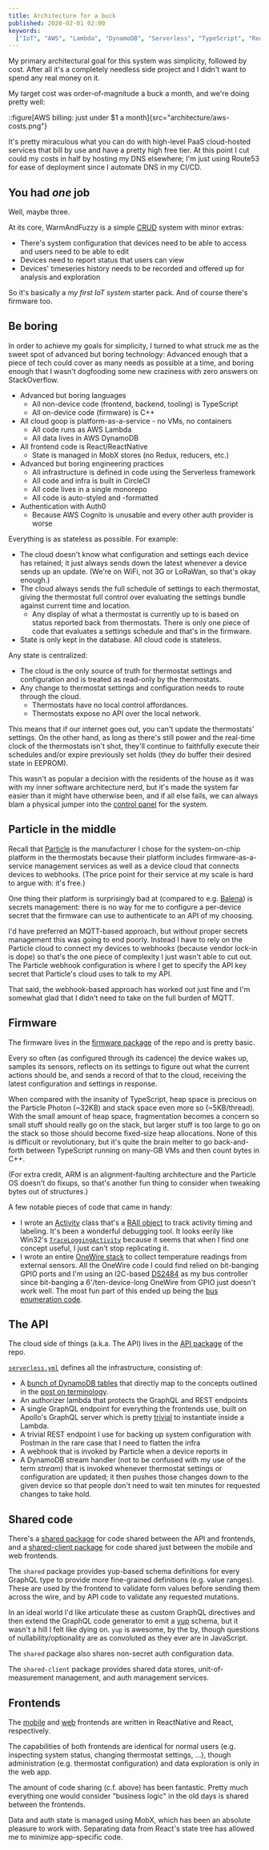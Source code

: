 ```yaml
---
title: Architecture for a buck
published: 2020-02-01 02:00
keywords:
  ["IoT", "AWS", "Lambda", "DynamoDB", "Serverless", "TypeScript", "React", "ReactNative", "GraphQL", "Particle", "C++"]
---
```


My primary architectural goal for this system was simplicity, followed by cost.
After all it's a completely needless side project and I didn't want to spend any real money on it.

My target cost was order-of-magnitude a buck a month, and we're doing pretty well:

::figure[AWS billing: just under $1 a month]{src="architecture/aws-costs.png"}

It's pretty miraculous what you can do with high-level PaaS cloud-hosted services that bill by use
and have a pretty high free tier. At this point I cut could my costs in half by hosting my DNS elsewhere;
I'm just using Route53 for ease of deployment since I automate DNS in my CI/CD.

## You had _one_ job

Well, maybe three.

At its core, WarmAndFuzzy is a simple [CRUD](https://en.wikipedia.org/wiki/Create,_read,_update_and_delete) system with minor extras:

- There's system configuration that devices need to be able to access and users need to be able to edit
- Devices need to report status that users can view
- Devices' timeseries history needs to be recorded and offered up for analysis and exploration

So it's basically a _my first IoT system_ starter pack. And of course there's firmware too.

## Be boring

In order to achieve my goals for simplicity, I turned to what struck me as the sweet spot of advanced but boring technology:
Advanced enough that a piece of tech could cover as many needs as possible at a time,
and boring enough that I wasn't dogfooding some new craziness with zero answers on StackOverflow.

- Advanced but boring languages
  - All non-device code (frontend, backend, tooling) is TypeScript
  - All on-device code (firmware) is C++
- All cloud goop is platform-as-a-service - no VMs, no containers
  - All code runs as AWS Lambda
  - All data lives in AWS DynamoDB
- All frontend code is React/ReactNative
  - State is managed in MobX stores (no Redux, reducers, etc.)
- Advanced but boring engineering practices
  - All infrastructure is defined in code using the Serverless framework
  - All code and infra is built in CircleCI
  - All code lives in a single monorepo
  - All code is auto-styled and -formatted
- Authentication with Auth0
  - Because AWS Cognito is unusable and every other auth provider is worse

Everything is as stateless as possible. For example:

- The cloud doesn't know what configuration and settings each device has retained;
  it just always sends down the latest whenever a device sends up an update. (We're on WiFi, not 3G or LoRaWan, so that's okay enough.)
- The cloud always sends the full schedule of settings to each thermostat,
  giving the thermostat full control over evaluating the settings bundle against current time and location.
  - Any display of what a thermostat is currently up to is based on status reported back from thermostats.
    There is only one piece of code that evaluates a settings schedule and that's in the firmware.
- State is only kept in the database. All cloud code is stateless.

Any state is centralized:

- The cloud is the only source of truth for thermostat settings and configuration and is treated as read-only by the thermostats.
- Any change to thermostat settings and configuration needs to route through the cloud.
  - Thermostats have no local control affordances.
  - Thermostats expose no API over the local network.

This means that if our internet goes out, you can't update the thermostats' settings.
On the other hand, as long as there's still power and the real-time clock of the thermostats isn't shot,
they'll continue to faithfully execute their schedules and/or expire previously set holds (they do buffer their desired state in EEPROM).

This wasn't as popular a decision with the residents of the house as it was with my inner software architecture nerd,
but it's made the system far easier than it might have otherwise been, and if all else fails, we can always blam a physical jumper
into the [control panel](/posts/crafting/radiant-rework/) for the system.

## Particle in the middle

Recall that [Particle](https://particle.io) is the manufacturer I chose for the system-on-chip platform in the thermostats
because their platform includes firmware-as-a-service management services as well as a device cloud that connects devices to webhooks.
(The price point for their service at my scale is hard to argue with: it's free.)

One thing their platform is surprisingly bad at (compared to e.g. [Balena](https://https://www.balena.io/)) is secrets management:
there is no way for me to configure a per-device secret that the firmware can use to authenticate to an API of my choosing.

I'd have preferred an MQTT-based approach, but without proper secrets management this was going to end poorly.
Instead I have to rely on the Particle cloud to connect my devices to webhooks (because vendor lock-in is dope)
so that's the one piece of complexity I just wasn't able to cut out.
The Particle webhook configuration is where I get to specify the API key secret that Particle's cloud uses to talk to my API.

That said, the webhook-based approach has worked out just fine and I'm somewhat glad that I didn't need to take on the full burden of MQTT.

## Firmware

The firmware lives in the [firmware package](https://github.com/rgiese/warm-and-fuzzy/tree/master/packages/api) of the repo
and is pretty basic.

Every so often (as configured through its cadence) the device wakes up, samples its sensors,
reflects on its settings to figure out what the current actions should be, and sends a record of that to the cloud,
receiving the latest configuration and settings in response.

When compared with the insanity of TypeScript, heap space is precious on the Particle Photon (~32KB) and stack space even more so (~5KB/thread).
With the small amount of heap space, fragmentation becomes a concern so small stuff should really go on the stack, but larger stuff is too large to go on the stack
so those should become fixed-size heap allocations. None of this is difficult or revolutionary, but it's quite the brain melter to go back-and-forth between
TypeScript running on many-GB VMs and then count bytes in C++.

(For extra credit, ARM is an alignment-faulting architecture and the Particle OS doesn't do fixups,
so that's another fun thing to consider when tweaking bytes out of structures.)

A few notable pieces of code that came in handy:

- I wrote an [Activity](https://github.com/rgiese/warm-and-fuzzy/blob/master/packages/firmware/thermostat/inc/Activity.h) class
  that's a [RAII object](https://en.wikipedia.org/wiki/Resource_acquisition_is_initialization) to track activity timing and labeling.
  It's been a wonderful debugging tool.
  It looks eerily like Win32's [`TraceLoggingActivity`](https://docs.microsoft.com/en-us/windows/win32/api/traceloggingactivity/nf-traceloggingactivity-traceloggingactivity-traceloggingactivity)
  because it seems that when I find one concept useful, I just can't stop replicating it.
- I wrote an entire [OneWire stack](https://github.com/rgiese/warm-and-fuzzy/tree/master/packages/firmware/thermostat/onewire)
  to collect temperature readings from external sensors.
  All the OneWire code I could find relied on bit-banging GPIO ports and I'm using an I2C-based [DS2484](https://www.maximintegrated.com/en/products/interface/controllers-expanders/DS2484.html)
  as my bus controller since bit-banging a 6'/ten-device-long OneWire from GPIO just doesn't work well.
  The most fun part of this ended up being the [bus enumeration code](/posts/warm-and-fuzzy/details-onewire-enum/).

## The API

The cloud side of things (a.k.a. The API) lives in the [API package](https://github.com/rgiese/warm-and-fuzzy/tree/master/packages/api) of the repo.

[`serverless.yml`](https://github.com/rgiese/warm-and-fuzzy/blob/master/packages/api/serverless.yml) defines all the infrastructure, consisting of:

- A [bunch of DynamoDB tables](https://github.com/rgiese/warm-and-fuzzy/tree/master/packages/api/resources) that directly map to the concepts
  outlined in the [post on terminology](/posts/warm-and-fuzzy/terminology).
- An authorizer lambda that protects the GraphQL and REST endpoints
- A single GraphQL endpoint for everything the frontends use, built on Apollo's GraphQL server
  which is pretty [trivial](https://github.com/rgiese/warm-and-fuzzy/blob/master/packages/api/src/graphql/index.ts)
  to instantiate inside a Lambda.
- A trivial REST endpoint I use for backing up system configuration with Postman in the rare case that I need to flatten the infra
- A webhook that is invoked by Particle when a device reports in
- A DynamoDB stream handler (not to be confused with my use of the term _stream_) that is invoked whenever thermostat settings or configuration are updated;
  it then pushes those changes down to the given device so that people don't need to wait ten minutes for requested changes to take hold.

## Shared code

There's a [shared package](https://github.com/rgiese/warm-and-fuzzy/tree/master/packages/shared)
for code shared between the API and frontends,
and a [shared-client package](https://github.com/rgiese/warm-and-fuzzy/tree/master/packages/shared-client)
for code shared just between the mobile and web frontends.

The `shared` package provides yup-based schema definitions for every GraphQL type to provide more fine-grained definitions (e.g. value ranges).
These are used by the frontend to validate form values before sending them across the wire, and by API code to validate any requested mutations.

In an ideal world I'd like articulate these as custom GraphQL directives and then extend the GraphQL code generator to emit a [yup](https://github.com/jquense/yup) schema,
but it wasn't a hill I felt like dying on. `yup` is awesome, by the by, though questions of nullability/optionality are as convoluted as they ever are in JavaScript.

The `shared` package also shares non-secret auth configuration data.

The `shared-client` package provides shared data stores, unit-of-measurement management, and auth management services.

## Frontends

The [mobile](https://github.com/rgiese/warm-and-fuzzy/tree/master/packages/mobile)
and [web](https://github.com/rgiese/warm-and-fuzzy/tree/master/packages/webapp)
frontends are written in ReactNative and React, respectively.

The capabilities of both frontends are identical for normal users (e.g. inspecting system status, changing thermostat settings, ...),
though administration (e.g. thermostat configuration) and data exploration is only in the web app.

The amount of code sharing (c.f. above) has been fantastic.
Pretty much everything one would consider "business logic" in the old days is shared between the frontends.

Data and auth state is managed using MobX, which has been an absolute pleasure to work with.
Separating data from React's state tree has allowed me to minimize app-specific code.

